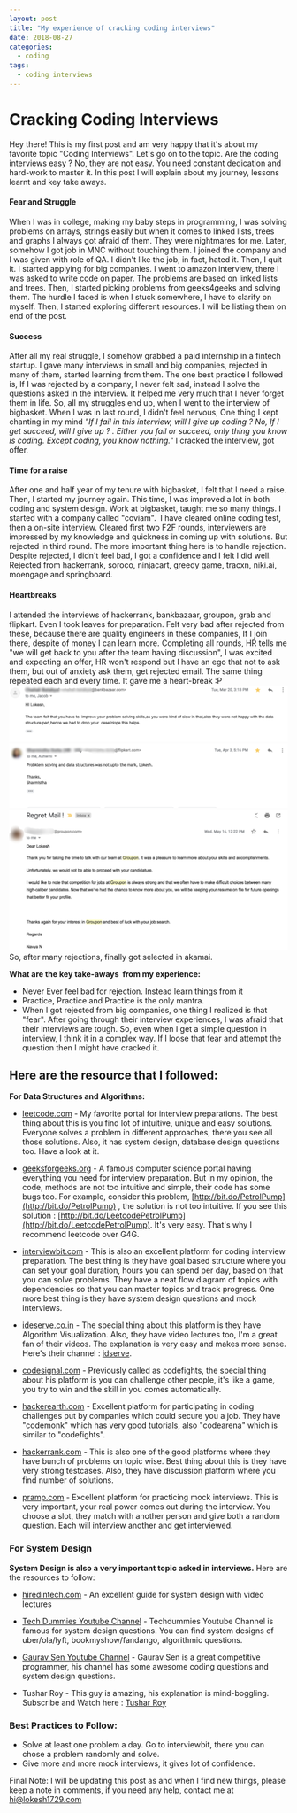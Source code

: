 ```yaml
---
layout: post
title: "My experience of cracking coding interviews"
date: 2018-08-27
categories: 
  - coding
tags: 
  - coding interviews
---
```


# Cracking Coding Interviews

Hey there! This is my first post and am very happy that it's about my favorite topic "Coding Interviews". Let's go on to the topic. Are the coding interviews easy ? No, they are not easy. You need constant dedication and hard-work to master it. In this post I will explain about my journey, lessons learnt and key take aways.

#### Fear and Struggle

When I was in college, making my baby steps in programming, I was solving problems on arrays, strings easily but when it comes to linked lists, trees and graphs I always got afraid of them. They were nightmares for me. Later, somehow I got job in MNC without touching them. I joined the company and I was given with role of QA. I didn't like the job, in fact, hated it. Then, I quit it. I started applying for big companies. I went to amazon interview, there I was asked to write code on paper. The problems are based on linked lists and trees. Then, I started picking problems from geeks4geeks and solving them. The hurdle I faced is when I stuck somewhere, I have to clarify on myself. Then, I started exploring different resources. I will be listing them on end of the post.

#### Success

After all my real struggle, I somehow grabbed a paid internship in a fintech startup. I gave many interviews in small and big companies, rejected in many of them, started learning from them. The one best practice I followed is, If I was rejected by a company, I never felt sad, instead I solve the questions asked in the interview. It helped me very much that I never forget them in life. So, all my struggles end up, when I went to the interview of bigbasket. When I was in last round, I didn't feel nervous, One thing I kept chanting in my mind *"If I fail in this interview, will I give up coding ? No, If I get succeed, will I give up ? . Either you fail or succeed, only thing you know is coding. Except coding, you know nothing."* I cracked the interview, got offer.

#### Time for a raise

After one and half year of my tenure with bigbasket, I felt that I need a raise. Then, I started my journey again. This time, I was improved a lot in both coding and system design. Work at bigbasket, taught me so many things. I started with a company called "coviam".  I have cleared online coding test, then a on-site interview. Cleared first two F2F rounds, interviewers are impressed by my knowledge and quickness in coming up with solutions. But rejected in third round. The more important thing here is to handle rejection. Despite rejected, I didn't feel bad, I got a confidence and I felt I did well. Rejected from hackerrank, soroco, ninjacart, greedy game, tracxn, niki.ai, moengage and springboard.

#### Heartbreaks

I attended the interviews of hackerrank, bankbazaar, groupon, grab and flipkart. Even I took leaves for preparation. Felt very bad after rejected from these, because there are quality engineers in these companies, If I join there, despite of money I can learn more. Completing all rounds, HR tells me "we will get back to you after the team having discussion", I was excited and expecting an offer, HR won't respond but I have an ego that not to ask them, but out of anxiety ask them, get rejected email. The same thing repeated each and every time. It gave me a heart-break :P ![rejection email from bankbazaar](/assets/bankbazaar.png) ![rejection email from flipkart](/assets/flipkart.png) ![rejection email from groupon](/assets/groupon.png) So, after many rejections, finally got selected in akamai.

**What are the key take-aways  from my experience:**

- Never Ever feel bad for rejection. Instead learn things from it
- Practice, Practice and Practice is the only mantra.
- When I got rejected from big companies, one thing I realized is that "fear". After going through their interview experiences, I was afraid that their interviews are tough. So, even when I get a simple question in interview, I think it in a complex way. If I loose that fear and attempt the question then I might have cracked it.

## Here are the resource that I followed:

**For Data Structures and Algorithms:**

- [leetcode.com](https://leetcode.com) - My favorite portal for interview preparations. The best thing about this is you find lot of intuitive, unique and easy solutions. Everyone solves a problem in different approaches, there you see all those solutions. Also, it has system design, database design questions too. Have a look at it.

- [geeksforgeeks.org](https://geeksforgeeks.org) - A famous computer science portal having everything you need for interview preparation. But in my opinion, the code, methods are not too intuitive and simple, their code has some bugs too. For example, consider this problem, [http://bit.do/PetrolPump](http://bit.do/PetrolPump) , the solution is not too intuitive. If you see this solution : [http://bit.do/LeetcodePetrolPump](http://bit.do/LeetcodePetrolPump). It's very easy. That's why I recommend leetcode over G4G.

- [interviewbit.com](https://www.interviewbit.com/) - This is also an excellent platform for coding interview preparation. The best thing is they have goal based structure where you can set your goal duration, hours you can spend per day, based on that you can solve problems. They have a neat flow diagram of topics with dependencies so that you can master topics and track progress. One more best thing is they have system design questions and mock interviews.

- [ideserve.co.in](https://www.ideserve.co.in/) - The special thing about this platform is they have Algorithm Visualization. Also, they have video lectures too, I'm a great fan of their videos. The explanation is very easy and makes more sense. Here's their channel : [idserve](https://www.youtube.com/channel/UCMNkvKnD3mo3Jj9eTwJllWw).

- [codesignal.com](https://codesignal.com/) - Previously called as codefights, the special thing about his platform is you can challenge other people, it's like a game, you try to win and the skill in you comes automatically.

- [hackerearth.com](https://www.hackerearth.com/) - Excellent platform for participating in coding challenges put by companies which could secure you a job. They have "codemonk" which has very good tutorials, also "codearena" which is similar to "codefights".

- [hackerrank.com](https://www.hackerrank.com/) - This is also one of the good platforms where they have bunch of problems on topic wise. Best thing about this is they have very strong testcases. Also, they have discussion platform where you find number of solutions.

- [pramp.com](https://www.pramp.com/) - Excellent platform for practicing mock interviews. This is very important, your real power comes out during the interview. You choose a slot, they match with another person and give both a random question. Each will interview another and get interviewed.

### For System Design

**System Design is also a very important topic asked in interviews.** Here are the resources to follow:

- [hiredintech.com](https://www.hiredintech.com/classrooms/system-design) - An excellent guide for system design with video lectures

- [Tech Dummies Youtube Channel](https://www.youtube.com/channel/UCn1XnDWhsLS5URXTi5wtFTA) - Techdummies Youtube Channel is famous for system design questions. You can find system designs of uber/ola/lyft, bookmyshow/fandango, algorithmic questions.

- [Gaurav Sen Youtube Channel](https://www.youtube.com/channel/UCRPMAqdtSgd0Ipeef7iFsKw) - Gaurav Sen is a great competitive programmer, his channel has some awesome coding questions and system design questions.

- Tushar Roy - This guy is amazing, his explanation is mind-boggling. Subscribe and Watch here : [Tushar Roy](https://www.youtube.com/user/tusharroy2525)

### Best Practices to Follow:

- Solve at least one problem a day. Go to interviewbit, there you can chose a problem randomly and solve.
- Give more and more mock interviews, it gives lot of confidence.

Final Note: I will be updating this post as and when I find new things, please keep a note in comments, if you need any help, contact me at [hi@lokesh1729.com](mailto:hi@lokesh1729.com)

